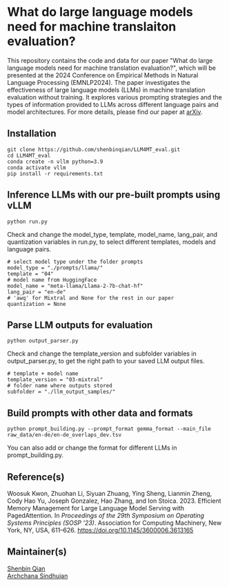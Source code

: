 # What do large language models need for machine translaiton evaluation?

This repository contains the code and data for our paper "What do large language models need for machine translation evaluation?", which will be presented at the 2024 Conference on Empirical Methods in Natural Language Processing (EMNLP2024). The paper investigates the effectiveness of large language models (LLMs) in machine translation evaluation without training. It explores various prompting strategies and the types of information provided to LLMs across different language pairs and model architectures. For more details, please find our paper at [arXiv](https://arxiv.org/abs/2410.03278). 

## Installation

```
git clone https://github.com/shenbinqian/LLM4MT_eval.git
cd LLM4MT_eval
conda create -n vllm python=3.9
conda activate vllm
pip install -r requirements.txt
```

## Inference LLMs with our pre-built prompts using vLLM

```
python run.py
```

Check and change the model_type, template, model_name, lang_pair, and quantization variables in run.py, to select different templates, models and language pairs.

```
# select model type under the folder prompts
model_type = "./prompts/llama/"
template = "04"
# model name from HuggingFace
model_name = "meta-llama/Llama-2-7b-chat-hf"
lang_pair = "en-de"
# 'awq' for Mixtral and None for the rest in our paper
quantization = None
```

## Parse LLM outputs for evaluation

```
python output_parser.py
```

Check and change the template_version and subfolder variables in output_parser.py, to get the right path to your saved LLM output files.

```
# template + model name
template_version = "03-mixtral"
# folder name where outputs stored
subfolder = "./llm_output_samples/"
```

## Build prompts with other data and formats

```
python prompt_building.py --prompt_format gemma_format --main_file raw_data/en-de/en-de_overlaps_dev.tsv
```

You can also add or change the format for different LLMs in prompt_building.py.

## Reference(s)

Woosuk Kwon, Zhuohan Li, Siyuan Zhuang, Ying Sheng, Lianmin Zheng, Cody Hao Yu, Joseph Gonzalez, Hao Zhang, and Ion Stoica. 2023. Efficient Memory Management for Large Language Model Serving with PagedAttention. In *Proceedings of the 29th Symposium on Operating Systems Principles (SOSP '23)*. Association for Computing Machinery, New York, NY, USA, 611–626. https://doi.org/10.1145/3600006.3613165

## Maintainer(s)

[Shenbin Qian](https://github.com/shenbinqian) \
[Archchana Sindhujan](https://www.surrey.ac.uk/people/archchana-sindhujan)
